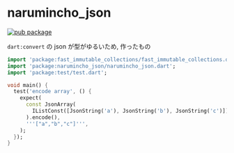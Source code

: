 # narumincho_json

[![pub package](https://img.shields.io/pub/v/narumincho_json.svg)](https://pub.dev/packages/narumincho_json)

`dart:convert` の json が型がゆるいため, 作ったもの

```dart
import 'package:fast_immutable_collections/fast_immutable_collections.dart';
import 'package:narumincho_json/narumincho_json.dart';
import 'package:test/test.dart';

void main() {
  test('encode array', () {
    expect(
      const JsonArray(
        IListConst([JsonString('a'), JsonString('b'), JsonString('c')]),
      ).encode(),
      '''["a","b","c"]''',
    );
  });
}
```
